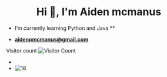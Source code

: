<h1 align="center">Hi 👋, I'm Aiden mcmanus</h1>


-  I’m currently learning Python and Java **

-  **aidenpmcmanus@gmail.com**


Visitor count
![Visitor Count](https://profile-counter.glitch.me/aidenm05/count.svg)

-
-  ![18](https://github.com/user-attachments/assets/5c1774ac-e550-4e05-ba47-4d32e14698dc)
